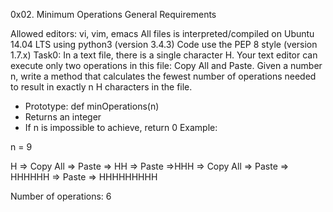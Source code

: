 0x02. Minimum Operations
General Requirements

Allowed editors: vi, vim, emacs
All files is interpreted/compiled on Ubuntu 14.04 LTS using python3 (version 3.4.3)
Code use the PEP 8 style (version 1.7.x)
Task0:
In a text file, there is a single character H. Your text editor can execute only two operations in this file: Copy All and Paste. Given a number n, write a method that calculates the fewest number of operations needed to result in exactly n H characters in the file.

* Prototype: def minOperations(n)
* Returns an integer
* If n is impossible to achieve, return 0
Example:

n = 9

H => Copy All => Paste => HH => Paste =>HHH => Copy All => Paste => HHHHHH => Paste => HHHHHHHHH

Number of operations: 6
